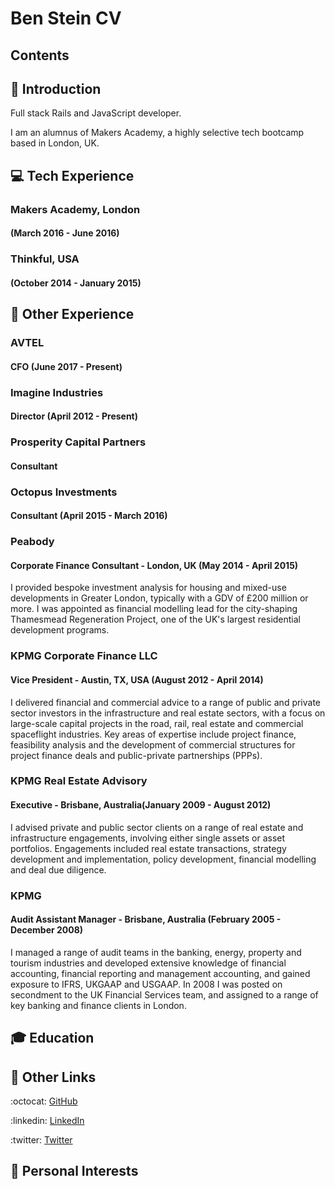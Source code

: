# Ben Stein CV

## Contents

## :wave: Introduction 

Full stack Rails and JavaScript developer. 

I am an alumnus of Makers Academy, a highly selective tech bootcamp based in London, UK. 

## :computer: Tech Experience 
### Makers Academy, London 
#### (March 2016 - June 2016)

### Thinkful, USA 
#### (October 2014 - January 2015)

## :briefcase: Other Experience 
### AVTEL
#### CFO (June 2017 - Present)

### Imagine Industries
#### Director (April 2012 - Present)

### Prosperity Capital Partners 
#### Consultant

### Octopus Investments
#### Consultant (April 2015 - March 2016)

### Peabody
#### Corporate Finance Consultant - London, UK (May 2014 - April 2015)
I provided bespoke investment analysis for housing and mixed-use developments in Greater London, typically with a GDV of £200 million or more. I was appointed as financial modelling lead for the city-shaping Thamesmead Regeneration Project, one of the UK's largest residential development programs.

### KPMG Corporate Finance LLC
#### Vice President - Austin, TX, USA (August 2012 - April 2014)
I delivered financial and commercial advice to a range of public and private sector investors in the infrastructure and real estate sectors, with a focus on large-scale capital projects in the road, rail, real estate and commercial spaceflight industries. Key areas of expertise include project finance, feasibility analysis and the development of commercial structures for project finance deals and public-private partnerships (PPPs).

### KPMG Real Estate Advisory
#### Executive - Brisbane, Australia(January 2009 - August 2012)
I advised private and public sector clients on a range of real estate and infrastructure engagements, involving either single assets or asset portfolios. Engagements included real estate transactions, strategy development and implementation, policy development, financial modelling and deal due diligence.

### KPMG
#### Audit Assistant Manager - Brisbane, Australia (February 2005 - December 2008)
I managed a range of audit teams in the banking, energy, property and tourism industries and developed extensive knowledge of financial accounting, financial reporting and management accounting, and gained exposure to IFRS, UKGAAP and USGAAP. In 2008 I was posted on secondment to the UK Financial Services team, and assigned to a range of key banking and finance clients in London.

## :mortar_board: Education 

## :link: Other Links 
:octocat: [GitHub](https://github.com/bpstein)

:linkedin: [LinkedIn](https://www.linkedin.com/in/bpstein/)

:twitter: [Twitter](https://twitter.com/bensteinsays)

## :hamburger: Personal Interests 